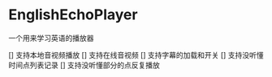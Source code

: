 # EnglishEchoPlayer

一个用来学习英语的播放器

[] 支持本地音视频播放
[] 支持在线音视频
[] 支持字幕的加载和开关
[] 支持没听懂时间点列表记录
[] 支持没听懂部分的点反复播放
